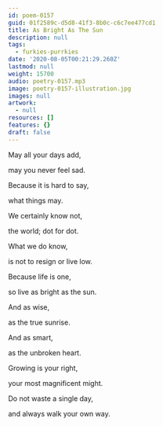 ```yaml
---
id: poem-0157
guid: 01f2589c-d5d8-41f3-8b0c-c6c7ee477cd1
title: As Bright As The Sun
description: null
tags:
  - furkies-purrkies
date: '2020-08-05T00:21:29.260Z'
lastmod: null
weight: 15700
audio: poetry-0157.mp3
image: poetry-0157-illustration.jpg
images: null
artwork:
  - null
resources: []
features: {}
draft: false
---
```


May all your days add,

may you never feel sad.

Because it is hard to say,

what things may.

We certainly know not,

the world; dot for dot.

What we do know,

is not to resign or live low.

Because life is one,

so live as bright as the sun.

And as wise,

as the true sunrise.

And as smart,

as the unbroken heart.

Growing is your right,

your most magnificent might.

Do not waste a single day,

and always walk your own way.
